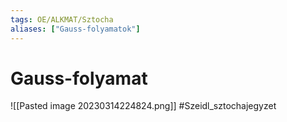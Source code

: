 ```yaml
---
tags: OE/ALKMAT/Sztocha 
aliases: ["Gauss-folyamatok"]
---
```

# Gauss-folyamat
![[Pasted image 20230314224824.png]]
#Szeidl_sztochajegyzet 